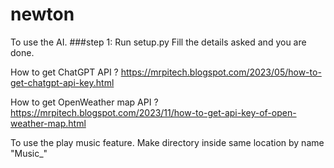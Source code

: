 # newton
To use the AI.
###step 1: Run setup.py
Fill the details asked and you are done. 

How to get ChatGPT API ?
https://mrpitech.blogspot.com/2023/05/how-to-get-chatgpt-api-key.html

How to get OpenWeather map API ?
https://mrpitech.blogspot.com/2023/11/how-to-get-api-key-of-open-weather-map.html

To use the play music feature.
Make directory inside same location by name "Music_"

